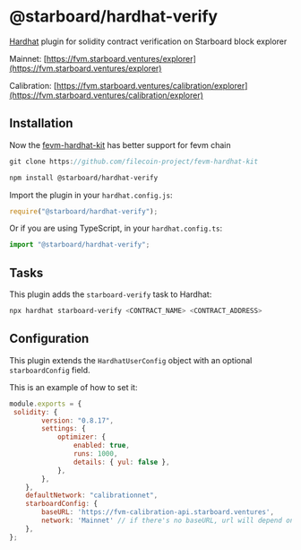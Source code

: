 # @starboard/hardhat-verify

[Hardhat](https://hardhat.org) plugin for solidity contract verification on Starboard block explorer

Mainnet: [https://fvm.starboard.ventures/explorer](https://fvm.starboard.ventures/explorer)

Calibration: [https://fvm.starboard.ventures/calibration/explorer](https://fvm.starboard.ventures/calibration/explorer)


## Installation

Now the [fevm-hardhat-kit](https://github.com/filecoin-project/fevm-hardhat-kit) has better support for fevm chain

```js
git clone https://github.com/filecoin-project/fevm-hardhat-kit
```


```bash
npm install @starboard/hardhat-verify
```

Import the plugin in your `hardhat.config.js`:

```js
require("@starboard/hardhat-verify");
```

Or if you are using TypeScript, in your `hardhat.config.ts`:

```ts
import "@starboard/hardhat-verify";
```

## Tasks

This plugin adds the `starboard-verify` task to Hardhat:
```bash
npx hardhat starboard-verify <CONTRACT_NAME> <CONTRACT_ADDRESS>
```

## Configuration

This plugin extends the `HardhatUserConfig` object with an optional `starboardConfig` field.

This is an example of how to set it:

```js
module.exports = {
 solidity: {
        version: "0.8.17",
        settings: {
            optimizer: {
                enabled: true,
                runs: 1000,
                details: { yul: false },
            },
        },
    },
    defaultNetwork: "calibrationnet",
    starboardConfig: {
        baseURL: 'https://fvm-calibration-api.starboard.ventures',
        network: 'Mainnet' // if there's no baseURL, url will depend on the network.  Mainnet || Calibration
    },
};
```
